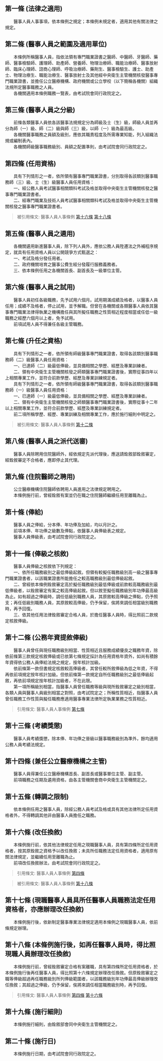 第一條 (法律之適用)
-------------------
　　醫事人員人事事項，依本條例之規定；本條例未規定者，適用其他有關法律之規定。  


第二條 (醫事人員之範圍及適用單位)
---------------------------------
　　本條例所稱醫事人員，指依法領有專門職業證書之醫師、中醫師、牙醫師、藥師、醫事檢驗師、護理師、助產師、營養師、物理治療師、職能治療師、醫事放射師、臨床心理師、諮商心理師、呼吸治療師、藥劑生、醫事檢驗生、護士、助產士、物理治療生、職能治療生、醫事放射士及其他經中央衛生主管機關核發醫事專門職業證書，並擔任公立醫療機構、政府機關或公立學校（以下簡稱各機關）組織法規所定醫事職務之人員。  
　　各機關適用本條例職務一覽表，由考試院會同行政院定之。  


第三條 (醫事人員之分級)
-----------------------
　　前條各類醫事人員依各該醫事法規規定分為師級及士（生）級，師級人員並再分為師（一）級、師（二）級與師（三）級，以師（一）級為最高級。  
　　各機關醫事職務之員額及級別，應依其職責程度及所需專業知能，列入組織法規或編制表內。  
　　各機關師級醫事職務級別、員額之配置準則，由考試院會同行政院定之。  


第四條 (任用資格)
-----------------
　　具有下列情形之一者，依所領有醫事專門職業證書，分別取得各該類別醫事職務師（三）級、士（生）級醫事人員任用資格：  
　　一、經公務人員考試醫事相關類科考試及格並取得中央衛生主管機關核發之醫事專門職業證書者。  
　　二、經專門職業及技術人員考試醫事相關類科考試及格並取得中央衛生主管機關核發之醫事專門職業證書者。  
> 被引用條文: 醫事人員人事條例 [第十六條](../../衛生社福/醫政/醫事人員人事條例.md#第十六條-改任換敘) [第十八條](../../衛生社福/醫政/醫事人員人事條例.md#第十八條-本條例施行後，如再任醫事人員時，得比照現職人員辦理改任換敘)



第五條 (醫事人員之遴用)
-----------------------
　　各機關遴用新進醫事人員，除下列人員外，應依公務人員陞遷法之外補程序規定，就具有任用資格人員以公開競爭方式甄選之：  
　　一、考試及格分發任用者。  
　　二、政府機關培育之醫事公費生經分發履行服務義務者。  
　　三、依本條例任用之各機關首長、副首長及一級單位主管。  


第六條 (醫事人員之試用)
-----------------------
　　醫事人員初任各級職務，先予試用六個月。試用期滿成績及格者，以醫事人員任用；成績不及格者，停止試用，並予解職。但曾在各機關或各類醫事人員依其醫事專門職業法律得執業之機構擔任與其所擬任職務之性質相近程度相當或任低一級職務之經歷六個月以上者，免予試用。  
　　前項試用人員不得兼任各級主管職務。  


第七條 (升任之資格)
-------------------
　　具有下列情形之一者，依所領有師級醫事專門職業證書，取得各該類別醫事職務師（二）級醫事人員任用資格：  
　　一、已達師（二）級最低俸級，並具備相關之學歷、經歷及專業訓練者。  
　　二、領有中央衛生主管機關核發之師類醫事專門職業證書後，實際從事四年以上相關專業工作，並符合前款學歷、經歷及專業訓練規定者。  
　　具有下列情形之一者，依所領有師級醫事專門職業證書，取得各該類別醫事職務師（一）級醫事人員任用資格：  
　　一、已達師（一）級最低俸級，並具備相關之學歷、經歷及專業訓練者。  
　　二、領有中央衛生主管機關核發之師類醫事專門職業證書後，實際從事十二年以上相關專業工作，並符合前款學歷、經歷及專業訓練規定者。  
　　前二項所稱學歷、經歷、專業訓練及相關專業工作，應於施行細則中明定之。  
> 被引用條文: 醫事人員人事條例 [第十二條](../../衛生社福/醫政/醫事人員人事條例.md#第十二條-公務年資提敘俸級)



第八條 (醫事人員之派代送審)
---------------------------
　　醫事人員除聘用住院醫師外，經依規定先派代理後，應送請銓敘部銓敘審定，經銓敘審定不合格者，應即停止其代理。  


第九條 (住院醫師之聘用)
-----------------------
　　公立醫療機構住院醫師依聘用人員進用之法律規定聘用之。  
　　本條例施行前，曾經銓敘有案並仍在職之住院醫師繼續任用至離職為止。  


第十條 (俸給)
-------------
　　醫事人員之俸給，分本俸、年功俸及加給，均以月計之。  
　　前項本俸、年功俸之級數及俸點，依醫事人員俸級表之規定。  
　　醫事人員俸級表，由考試院會同行政院定之。  


第十一條 (俸級之核敘)
---------------------
　　醫事人員俸級之核敘依下列規定：  
　　一、依所任職務級別之最低俸級起敘。但領有較擬任職務級別高一級之醫事專門職業證書者，以該職業證書所能擔任之較高職務級別最低俸級起敘。  
　　二、曾經依本條例銓敘審定高於擬任職務級別最低俸級或前款較高職務級別最低俸級者，以銓敘審定有案之較高俸級起敘。但以敘至擬任職務級別年功俸最高級為止。如有超過之俸級時，調任低級別職務人員，其原敘較高俸級之俸點，仍予照支；再任低級別職務人員，其原敘較高俸級，仍予保留，俟將來調任相當級別職務時，再予回復。  
　　三、依其他任用法律銓敘審定合格人員，於擔任醫事人員時，得比照前二款規定核敘俸級。  


第十二條 (公務年資提敘俸級)
---------------------------
　　醫事人員曾任與現任職務級別相當、性質相近且服務成績優良之職務年資，除依前條第三款規定核敘俸級或已依第七條規定採計為任用資格年資外，如尚有積餘年資得依公務人員俸給法規之規定，按年核計加級。　  
　　依前條第一款但書規定核敘較高俸級者，其曾任較所敘俸級為低之年資，不得再依前項規定按年核計加級。但依前條第一款規定自所任職務級別之最低俸級起敘，再依前項規定按年核計加級者，不在此限。  
　　第一項所稱級別相當，指醫事人員曾任職務等級與現所銓敘審定之級別相當，各類人員與醫事人員級別相當之對照，由考試院定之；所稱性質相近，指醫事人員曾任職務工作性質與擬任職務應適用醫事專業法律所定執業業務之性質相近。  
> 引用條文: 醫事人員人事條例 [第七條](../../衛生社福/醫政/醫事人員人事條例.md#第七條-升任之資格)



第十三條 (考績獎懲)
-------------------
　　醫事人員考績獎懲，除本俸、年功俸之晉級以醫事職務級別為準外，餘均適用公務人員考績法規定。  


第十四條 (兼任公立醫療機構之主管)
---------------------------------
　　醫事人員得兼任公立醫療機構首長、副首長或醫事單位主管、副主管。  
　　前項職務之任期及遴用資格，由各主管機關會商中央衛生主管機關定之。  


第十五條 (轉調之限制)
---------------------
　　依本條例任用之醫事人員，除經公務人員考試及格或具有其他法律所定任用資格者外，不得轉調其他非由醫事人員擔任之職務。  


第十六條 (改任換敘)
-------------------
　　本條例施行前，依其他法律規定任用之現職醫事人員，具有第四條所定任用資格者，按其原銓敘之資格予以改任換敘；未具所任職務法定任用資格者，適用原有關法律規定，並繼續任用至離職為止。  
　　前項改任換敘辦法，由考試院會同行政院定之。  
> 引用條文: 醫事人員人事條例 [第四條](../../衛生社福/醫政/醫事人員人事條例.md#第四條-任用資格)

> 被引用條文: 醫事人員人事條例 [第十八條](../../衛生社福/醫政/醫事人員人事條例.md#第十八條-本條例施行後，如再任醫事人員時，得比照現職人員辦理改任換敘)



第十七條 (現職醫事人員具所任醫事人員職務法定任用資格者，亦應辦理改任換敘)
-------------------------------------------------------------------------
　　本條例施行後，依新制定醫事專業法律規定適用本條例之現職醫事人員，依前條規定辦理。  


第十八條 (本條例施行後，如再任醫事人員時，得比照現職人員辦理改任換敘)
---------------------------------------------------------------------
　　本條例施行前，曾經銓敘審定合格有案離職，具有第四條所定任用資格者，於本條例施行後再任醫事人員，得比照第十六條規定辦理改任換敘。但原銓敘審定之職等俸級超過再任職務級別所列俸級範圍者，以該職務級別年功俸最高俸級辦理改任換敘；其超過之俸級，仍予保留，俟將來調任相當職務級別時，再予回復。  
> 引用條文: 醫事人員人事條例 [第四條](../../衛生社福/醫政/醫事人員人事條例.md#第四條-任用資格) [第十六條](../../衛生社福/醫政/醫事人員人事條例.md#第十六條-改任換敘)



第十九條 (施行細則)
-------------------
　　本條例施行細則，由銓敘部會同中央衛生主管機關定之。  


第二十條 (施行日)
-----------------
　　本條例施行日期，由考試院會同行政院定之。